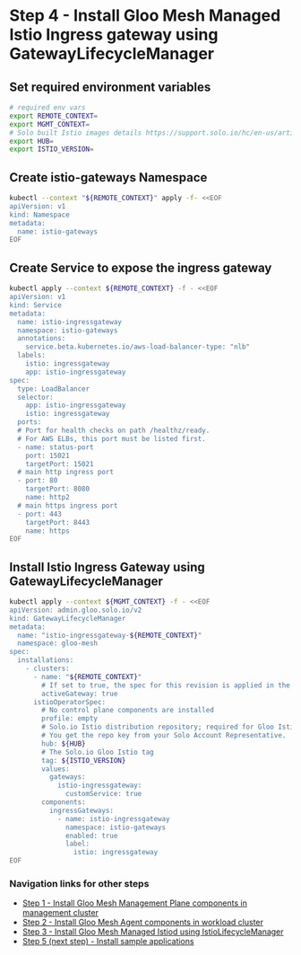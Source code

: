 # Step 4 - Install Gloo Mesh Managed Istio Ingress gateway using GatewayLifecycleManager

## Set required environment variables

```bash
# required env vars
export REMOTE_CONTEXT=
export MGMT_CONTEXT=
# Solo built Istio images details https://support.solo.io/hc/en-us/articles/4414409064596
export HUB=
export ISTIO_VERSION=
```

## Create istio-gateways Namespace
```bash
kubectl --context "${REMOTE_CONTEXT}" apply -f- <<EOF
apiVersion: v1
kind: Namespace
metadata:
  name: istio-gateways
EOF
```

## Create Service to expose the ingress gateway

```bash
kubectl apply --context ${REMOTE_CONTEXT} -f - <<EOF
apiVersion: v1
kind: Service
metadata:
  name: istio-ingressgateway
  namespace: istio-gateways
  annotations:
    service.beta.kubernetes.io/aws-load-balancer-type: "nlb"
  labels:
    istio: ingressgateway
    app: istio-ingressgateway
spec:
  type: LoadBalancer
  selector:
    app: istio-ingressgateway
    istio: ingressgateway
  ports:
  # Port for health checks on path /healthz/ready.
  # For AWS ELBs, this port must be listed first.
  - name: status-port
    port: 15021
    targetPort: 15021
  # main http ingress port
  - port: 80
    targetPort: 8080
    name: http2
  # main https ingress port
  - port: 443
    targetPort: 8443
    name: https
EOF
```

## Install Istio Ingress Gateway using GatewayLifecycleManager
```bash
kubectl apply --context ${MGMT_CONTEXT} -f - <<EOF
apiVersion: admin.gloo.solo.io/v2
kind: GatewayLifecycleManager
metadata:
  name: "istio-ingressgateway-${REMOTE_CONTEXT}"
  namespace: gloo-mesh
spec:
  installations:
    - clusters:
      - name: "${REMOTE_CONTEXT}"
        # If set to true, the spec for this revision is applied in the cluster
        activeGateway: true
      istioOperatorSpec:
        # No control plane components are installed
        profile: empty
        # Solo.io Istio distribution repository; required for Gloo Istio.
        # You get the repo key from your Solo Account Representative.
        hub: ${HUB}
        # The Solo.io Gloo Istio tag
        tag: ${ISTIO_VERSION}
        values:
          gateways:
            istio-ingressgateway:
              customService: true
        components:
          ingressGateways:
            - name: istio-ingressgateway
              namespace: istio-gateways
              enabled: true
              label:
                istio: ingressgateway
EOF
```

### Navigation links for other steps

* [Step 1 - Install Gloo Mesh Management Plane components in management cluster](./step-1-install-gm-mgmt-server-in-mgmt-cluster.md)
* [Step 2 - Install Gloo Mesh Agent components in workload cluster](./step-2-install-gm-agent.md)
* [Step 3 - Install Gloo Mesh Managed Istiod using IstioLifecycleManager](./step-3-install-istio-with-ILM.md)
* [Step 5 (next step) - Install sample applications](./step-5-sample-app.md)
